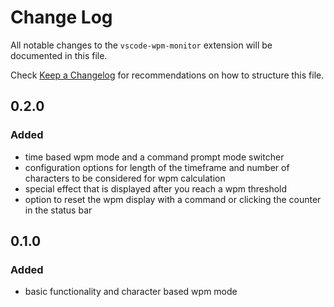 # Change Log

All notable changes to the `vscode-wpm-monitor` extension will be documented in this file.

Check [Keep a Changelog](http://keepachangelog.com/) for recommendations on how to structure this file.

## 0.2.0

### Added

- time based wpm mode and a command prompt mode switcher
- configuration options for length of the timeframe and number of characters to be considered for wpm calculation
- special effect that is displayed after you reach a wpm threshold
- option to reset the wpm display with a command or clicking the counter in the status bar

## 0.1.0

### Added

- basic functionality and character based wpm mode
